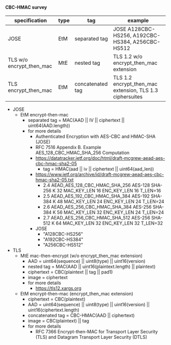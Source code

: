 #### CBC-HMAC survey

| specification            | type | tag              | example                                                  |
| --                       | --   | --               | --                                                       |
| JOSE                     | EtM  | separated tag    | JOSE A128CBC-HS256, A192CBC-HS384, A256CBC-HS512         |
| TLS w/o encrypt_then_mac | MtE  | nested tag       | TLS 1.2 w/o encrypt_then_mac extension                   |
| TLS encrypt_then_mac     | EtM  | concatenated tag | TLS 1.2 encrypt_then_mac extension, TLS 1.3 ciphersuites |

* JOSE
  * EtM encrypt-then-mac
    * separated tag = MAC(AAD || IV || ciphertext || uint64(AAD.length))
    * for more details
      * Authenticated Encryption with AES-CBC and HMAC-SHA (JOSE)
      * RFC 7516 Appendix B.  Example AES_128_CBC_HMAC_SHA_256 Computation
      * https://datatracker.ietf.org/doc/html/draft-mcgrew-aead-aes-cbc-hmac-sha2-05
        * tag = HMAC(aad || iv || ciphertext || uint64(aad_len))
      * https://www.ietf.org/archive/id/draft-mcgrew-aead-aes-cbc-hmac-sha2-05.txt
        * 2.4 AEAD_AES_128_CBC_HMAC_SHA_256 AES-128 SHA-256 K 32 MAC_KEY_LEN 16 ENC_KEY_LEN 16 T_LEN=16
        * 2.5 AEAD_AES_192_CBC_HMAC_SHA_384 AES-192 SHA-384 K 48 MAC_KEY_LEN 24 ENC_KEY_LEN 24 T_LEN=24
        * 2.6 AEAD_AES_256_CBC_HMAC_SHA_384 AES-256 SHA-384 K 56 MAC_KEY_LEN 32 ENC_KEY_LEN 24 T_LEN=24
        * 2.7 AEAD_AES_256_CBC_HMAC_SHA_512 AES-256 SHA-512 K 64 MAC_KEY_LEN 32 ENC_KEY_LEN 32 T_LEN=32
      * JOSE
        * "A128CBC-HS256"
        * "A192CBC-HS384"
        * "A256CBC-HS512"
* TLS
  * MtE mac-then-encrypt (w/o encrypt_then_mac extension)
    * AAD = uint64(sequence) || uint8(type) || uint16(version)
    * nested tag = MAC(AAD || uint16(plaintext.length) || plaintext)
    * ciphertext = CBC(plaintext || tag || pad1)
    * image = ciphertext
    * for more details
      * https://tls12.xargs.org
  * EtM encrypt-then-mac (encrypt_then_mac extension)
    * ciphertext = CBC(plaintext)
    * AAD = uint64(sequence) || uint8(type) || uint16(version) || uint16(ciphertext.length)
    * concatenated tag = CBC-HMAC(AAD || ciphertext)
    * image = CBC(plaintext) || tag
    * for more details
      * RFC 7366 Encrypt-then-MAC for Transport Layer Security (TLS) and Datagram Transport Layer Security (DTLS)
